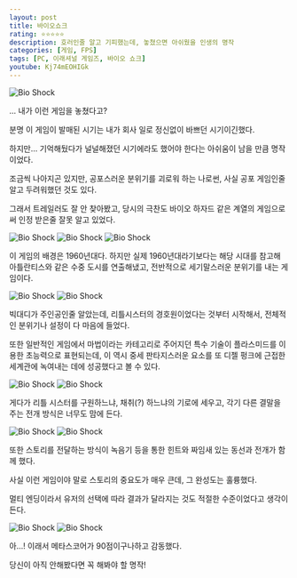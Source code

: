 ```yaml
---
layout: post
title: 바이오쇼크
rating: ⭐️⭐️⭐️⭐️⭐️
description: 호러인줄 알고 기피했는데, 놓쳤으면 아쉬웠을 인생의 명작
categories: [게임, FPS]
tags: [PC, 이래셔널 게임즈, 바이오 쇼크]
youtube: Kj74mEOHIGk
---
```


![Bio Shock](../../img/2013/bioshock_00.jpg)

... 내가 이런 게임을 놓쳤다고?

분명 이 게임이 발매된 시기는 내가 회사 일로 정신없이 바쁘던 시기이긴했다.

하지만… 기억해뒀다가 널널해졌던 시기에라도 했어야 한다는 아쉬움이 남을 만큼 명작이었다.

조금씩 나아지곤 있지만, 공포스러운 분위기를 괴로워 하는 나로썬, 사실 공포 게임인줄 알고 두려워했던 것도 있다.

그래서 트레일러도 잘 안 찾아봤고, 당시의 극찬도 바이오 하자드 같은 계열의 게임으로써 인정 받은줄 잘못 알고 있었다.

![Bio Shock](../../img/2013/bioshock_01.jpg)
![Bio Shock](../../img/2013/bioshock_02.jpg)
![Bio Shock](../../img/2013/bioshock_03.jpg)

이 게임의 배경은 1960년대다. 하지만 실제 1960년대라기보다는 해당 시대를 참고해 아틀란티스와 같은 수중 도시를 연출해냈고, 전반적으로 세기말스러운 분위기를 내는 게임이다.

![Bio Shock](../../img/2013/bioshock_04.jpg)
![Bio Shock](../../img/2013/bioshock_05.jpg)

빅대디가 주인공인줄 알았는데, 리틀시스터의 경호원이었다는 것부터 시작해서, 전체적인 분위기나 설정이 다 마음에 들었다.

또한 일반적인 게임에서 마법이라는 카테고리로 주어지던 특수 기술이 플라스미드를 이용한 초능력으로 표현되는데, 이 역시 중세 판타지스러운 요소를 또 디젤 펑크에 근접한 세계관에 녹여내는 데에 성공했다고 볼 수 있다.

![Bio Shock](../../img/2013/bioshock_06.jpg)
![Bio Shock](../../img/2013/bioshock_07.jpg)


게다가 리틀 시스터를 구원하느냐, 채취(?) 하느냐의 기로에 세우고, 각기 다른 결말을 주는 전개 방식은 너무도 맘에 든다.

![Bio Shock](../../img/2013/bioshock_08.jpg)
![Bio Shock](../../img/2013/bioshock_09.jpg)

또한 스토리를 전달하는 방식이 녹음기 등을 통한 힌트와 짜임새 있는 동선과 전개가 함께 했다.

사실 이런 게임이야 말로 스토리의 중요도가 매우 큰데, 그 완성도는 훌륭했다.

멀티 엔딩이라서 유저의 선택에 따라 결과가 달라지는 것도 적절한 수준이었다고 생각이 든다.

![Bio Shock](../../img/2013/bioshock_10.jpg)
![Bio Shock](../../img/2013/bioshock_11.jpg)

아…! 이래서 메타스코어가 90점이구나하고 감동했다.

당신이 아직 안해봤다면 꼭 해봐야 할 명작!


